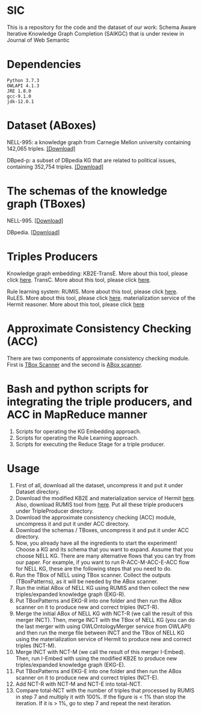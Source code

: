 # SIC
This is a repository for the code and the dataset of our work: Schema Aware Iterative Knowledge Graph Completion (SAIKGC) that is under review in Journal of Web Semantic

# Dependencies
    Python 3.7.3
    OWLAPI 4.1.3
    JRE 1.8.0
    gcc-9.1.0
    jdk-12.0.1
    
# Dataset (ABoxes)
NELL-995: a knowledge graph from Carnegie Mellon university containing 142,065 triples. [\[Download\]](https://github.com/bagindokemas/meOnJIST2018/blob/master/NELLKG0.zip)

DBped-p: a subset of DBpedia KG that are related to political issues, containing 352,754 triples. [\[Download\]](https://github.com/bagindokemas/meOnJIST2018/blob/master/DBPedP.txt.zip)

# The schemas of the knowledge graph (TBoxes)
NELL-995. [\[Download\]](https://github.com/bagindokemas/SAIKGC/blob/master/NELL.ontology.ttl)

DBpedia. [\[Download\]](https://github.com/bagindokemas/SAIKGC/blob/master/dbpedia_2016-04.owl)

# Triples Producers
Knowledge graph embedding: 
KB2E-TransE. More about this tool, please click [here](https://github.com/thunlp/KB2E).
TransC. More about this tool, please click [here](https://github.com/davidlvxin/TransC).

Rule learning system: 
RUMIS. More about this tool, please click [here](https://github.com/htran010589/nonmonotonic-rule-mining).
RuLES. More about this tool, please click [here](https://github.com/hovinhthinh/RuLES).
materialization service of the Hermit reasoner. More about this tool, please click [here](http://www.hermit-reasoner.com/)

# Approximate Consistency Checking (ACC)
There are two components of approximate consistency checking module. First is [TBox Scanner](https://github.com/bagindokemas/meOnJIST2018/blob/master/TBoxScanner.java) and the second is [ABox scanner](https://github.com/bagindokemas/meOnJIST2018/blob/master/ABoxScanner.zip). 

# Bash and python scripts for integrating the triple producers, and ACC in MapReduce manner
1. Scripts for operating the KG Embedding approach.
2. Scripts for operating the Rule Learning approach.
3. Scripts for executing the Reduce Stage for a triple producer.

# Usage
1. First of all, download all the dataset, uncompress it and put it under Dataset directory. 
2. Download the modified KB2E and materialization service of Hermit [here](). Also, download RUMIS tool from [here](https://github.com/htran010589/nonmonotonic-rule-mining). Put all these triple producers under TripleProducer directory.
3. Download the approximate consistency checking (ACC) module, uncompress it and put it under ACC directory.
4. Download the schemas / TBoxes, uncompress it and put it under ACC directory.
5. Now, you already have all the ingredients to start the experiment! Choose a KG and its schema that you want to expand. Assume that  you choose NELL KG. There are many alternative flows that you can try from our paper. For example, if you want to run R-ACC-M-ACC-E-ACC flow for NELL KG, these are the following steps that you need to do.
6. Run the TBox of NELL using TBox scanner. Collect the outputs (TBoxPatterns), as it will be needed by the ABox scanner.
7. Run the initial ABox of NELL KG using RUMIS and then collect the new triples/expanded knowledge graph (EKG-R).
8. Put TBoxPatterns and EKG-R into one folder and then run the ABox scanner on it to produce new and correct triples (NCT-R).
9. Merge the initial ABox of NELL KG with NCT-R (we call the result of this merger INCT). Then, merge INCT with the TBox of NELL KG (you can do the last merger with using OWLOntologyMerger service from OWLAPI) and then run the merge file between INCT and the TBox of NELL KG using the materialization service of Hermit to produce new and correct triples (NCT-M).
10. Merge INCT with NCT-M (we call the result of this merger I-Embed). Then, run I-Embed with using the modified KB2E to produce new triples/expanded knowledge graph (EKG-E).
11. Put TBoxPatterns and EKG-E into one folder and then run the ABox scanner on it to produce new and correct triples (NCT-E).
12. Add NCT-R with NCT-M and NCT-E into total-NCT.
13. Compare total-NCT with the number of triples that processed by RUMIS in step 7 and multiply it with 100%. If the figure is \< 1% than stop the iteration. If it is \> 1%, go to step 7 and repeat the next iteration.
